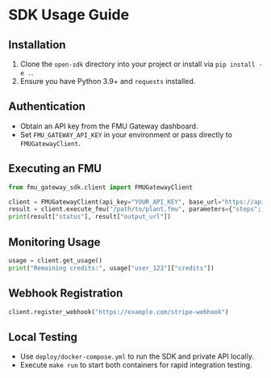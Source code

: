 # SDK Usage Guide

## Installation
1. Clone the `open-sdk` directory into your project or install via `pip install -e .`.
2. Ensure you have Python 3.9+ and `requests` installed.

## Authentication
- Obtain an API key from the FMU Gateway dashboard.
- Set `FMU_GATEWAY_API_KEY` in your environment or pass directly to `FMUGatewayClient`.

## Executing an FMU
```python
from fmu_gateway_sdk.client import FMUGatewayClient

client = FMUGatewayClient(api_key="YOUR_API_KEY", base_url="https://api.fmu-gateway.com")
result = client.execute_fmu("/path/to/plant.fmu", parameters={"steps": 500})
print(result["status"], result["output_url"])
```

## Monitoring Usage
```python
usage = client.get_usage()
print("Remaining credits:", usage["user_123"]["credits"])
```

## Webhook Registration
```python
client.register_webhook("https://example.com/stripe-webhook")
```

## Local Testing
- Use `deploy/docker-compose.yml` to run the SDK and private API locally.
- Execute `make run` to start both containers for rapid integration testing.
